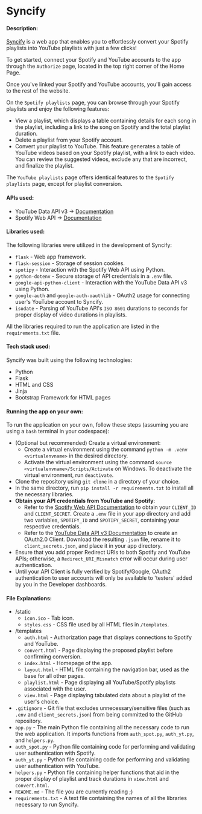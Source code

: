 # Syncify
#### Description:

[Syncify](https://kaezr.pythonanywhere.com/) is a web app that enables you to effortlessly convert your Spotify playlists into YouTube playlists with just a few clicks!

To get started, connect your Spotify and YouTube accounts to the app through the `Authorize` page, located in the top right corner of the Home Page.

Once you've linked your Spotify and YouTube accounts, you'll gain access to the rest of the website.

On the `Spotify playlists` page, you can browse through your Spotify playlists and enjoy the following features:

- View a playlist, which displays a table containing details for each song in the playlist, including a link to the song on Spotify and the total playlist duration.
- Delete a playlist from your Spotify account.
- Convert your playlist to YouTube. This feature generates a table of YouTube videos based on your Spotify playlist, with a link to each video. You can review the suggested videos, exclude any that are incorrect, and finalize the playlist.

The `YouTube playlists` page offers identical features to the `Spotify playlists` page, except for playlist conversion.

#### APIs used:

- YouTube Data API v3 -> [Documentation](https://developers.google.com/youtube/v3/getting-started?hl=en)
- Spotify Web API -> [Documentation](https://developer.spotify.com/documentation/web-api)

#### Libraries used:

The following libraries were utilized in the development of Syncify:

- `flask` - Web app framework.
- `flask-session` - Storage of session cookies.
- `spotipy` - Interaction with the Spotify Web API using Python.
- `python-dotenv` - Secure storage of API credentials in a `.env` file.
- `google-api-python-client` - Interaction with the YouTube Data API v3 using Python.
- `google-auth` and `google-auth-oauthlib` - OAuth2 usage for connecting user's YouTube account to Syncify.
- `isodate` - Parsing of YouTube API's `ISO 8601` durations to seconds for proper display of video durations in playlists.

All the libraries required to run the application are listed in the `requirements.txt` file.

#### Tech stack used:

Syncify was built using the following technologies:

- Python
- Flask
- HTML and CSS
- Jinja
- Bootstrap Framework for HTML pages

#### Running the app on your own:

To run the application on your own, follow these steps (assuming you are using a `bash` terminal in your codespace):

- (Optional but recommended) Create a virtual environment:
    - Create a virtual environment using the command `python -m .venv <virtualenvname>` in the desired directory.
    - Activate the virtual environment using the command `source <virtualenvname>/Scripts/Activate` on Windows. To deactivate the virtual environment, run `deactivate`.
- Clone the repository using `git clone` in a directory of your choice.
- In the same directory, run `pip install -r requirements.txt` to install all the necessary libraries.
- **Obtain your API credentials from YouTube and Spotify**:
    - Refer to the [Spotify Web API Documentation](https://developer.spotify.com/documentation/web-api) to obtain your `CLIENT_ID` and `CLIENT_SECRET`. Create a `.env` file in your app directory and add two variables, `SPOTIFY_ID` and `SPOTIFY_SECRET`, containing your respective credentials.
    - Refer to the [YouTube Data API v3 Documentation](https://developers.google.com/youtube/v3/getting-started?hl=en) to create an OAuth2.0 Client. Download the resulting `.json` file, rename it to `client_secrets.json`, and place it in your app directory.
- Ensure that you add proper Redirect URIs to both Spotify and YouTube APIs; otherwise, a `Redirect_URI_Mismatch` error will occur during user authentication.
- Until your API Client is fully verified by Spotify/Google, OAuth2 authentication to user accounts will only be available to 'testers' added by you in the Developer dashboards.

#### File Explanations:

- /static
    - `icon.ico` - Tab icon.
    - `styles.css` - CSS file used by all HTML files in `/templates`.
- /templates
    - `auth.html` - Authorization page that displays connections to Spotify and YouTube.
    - `convert.html` - Page displaying the proposed playlist before confirming conversion.
    - `index.html` - Homepage of the app.
    - `layout.html` - HTML file containing the navigation bar, used as the base for all other pages.
    - `playlist.html` - Page displaying all YouTube/Spotify playlists associated with the user.
    - `view.html` - Page displaying tabulated data about a playlist of the user's choice.
- `.gitignore` - Git file that excludes unnecessary/sensitive files (such as `.env` and `client_secrets.json`) from being committed to the GitHub repository.
- `app.py` - The main Python file containing all the necessary code to run the web application. It imports functions from `auth_spot.py`, `auth_yt.py`, and `helpers.py`.
- `auth_spot.py` - Python file containing code for performing and validating user authentication with Spotify.
- `auth_yt.py` - Python file containing code for performing and validating user authentication with YouTube.
- `helpers.py` - Python file containing helper functions that aid in the proper display of playlist and track durations in `view.html` and `convert.html`.
- `README.md` - The file you are currently reading ;)
- `requirements.txt` - A text file containing the names of all the libraries necessary to run Syncify.
